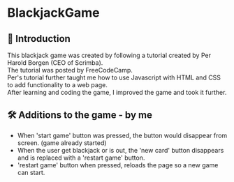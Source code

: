 # BlackjackGame

## 🍼 Introduction    
This blackjack game was created by following a tutorial created by Per Harold Borgen (CEO of Scrimba).   
The tutorial was posted by FreeCodeCamp.  
Per's tutorial further taught me how to use Javascript with HTML and CSS to add functionality to a web page.  
After learning and coding the game, I improved the game and took it further.

## 🛠 Additions to the game - by me
- When 'start game' button was pressed, the button would disappear from screen. (game already started)  
- When the user get blackjack or is out, the 'new card' button disappears and is replaced with a 'restart game' button.  
- 'restart game' button when pressed, reloads the page so a new game can start.  
